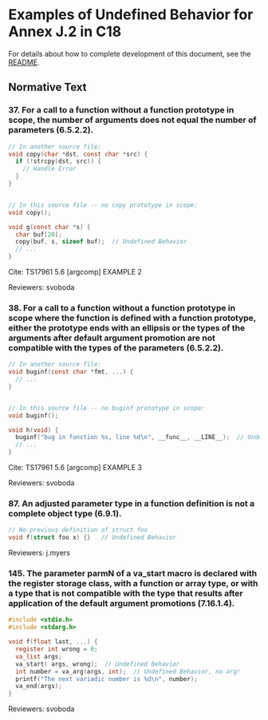 # Examples of Undefined Behavior for Annex J.2 in C18

For details about how to complete development of this document, see the [README](./README.md).

## Normative Text

### 37. For a call to a function without a function prototype in scope, the number of arguments does not equal the number of parameters (6.5.2.2).

``` c
// In another source file:
void copy(char *dst, const char *src) {
  if (!strcpy(dst, src)) {
    // Handle Error
  }
}


// In this source file -- no copy prototype in scope:
void copy();

void g(const char *s) {
  char buf[20];
  copy(buf, s, sizeof buf);  // Undefined Behavior
  // ...
}
```

Cite: TS17961 5.6 \[argcomp\] EXAMPLE 2

Reviewers: svoboda

### 38. For a call to a function without a function prototype in scope where the function is defined with a function prototype, either the prototype ends with an ellipsis or the types of the arguments after default argument promotion are not compatible with the types of the parameters (6.5.2.2).

``` c
// In another source file:
void buginf(const char *fmt, ...) {
  // ...
}


// In this source file -- no buginf prototype in scope:
void buginf();

void h(void) {
  buginf("bug in function %s, line %d\n", __func__, __LINE__);  // Undefined Behavior
  // ...
}
```

Cite: TS17961 5.6 \[argcomp\] EXAMPLE 3

Reviewers: svoboda

### 87. An adjusted parameter type in a function definition is not a complete object type (6.9.1).

``` c
// No previous definition of struct foo
void f(struct foo x) {}   // Undefined Behavior
```

Reviewers: j.myers

### 145. The parameter parmN of a va\_start macro is declared with the register storage class, with a function or array type, or with a type that is not compatible with the type that results after application of the default argument promotions (7.16.1.4).

``` c
#include <stdio.h>
#include <stdarg.h>

void f(float last, ...) {
  register int wrong = 0;
  va_list args;
  va_start( args, wrong);  // Undefined Behavior
  int number = va_arg(args, int);  // Undefined Behavior, no arg!
  printf("The next variadic number is %d\n", number);
  va_end(args);
}
```

Reviewers: svoboda

